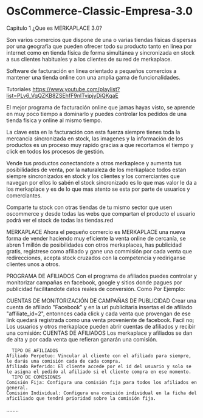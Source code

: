# OsCommerce-Classic-Empresa-3.0

Capitulo 1 ¿Que es MERKAPLACE 3.0?

Son varios comercios que dispone de una o varias tiendas físicas dispersas por una geografía que pueden ofrecer todo su producto tanto en línea por internet como en tienda física de forma simultánea y sincronizada en stock a sus clientes habituales y a los clientes de su red de merkaplace.

Software de facturación en linea orientado a pequeños comercios a mantener una tienda online con una amplia gama de funcionalidades.

Tutoriales
https://www.youtube.com/playlist?list=PLv6_VqQZKB8ZSEhfF9nlTvjpjyDiQKqaE

El mejor programa de facturación online que jamas hayas visto, se aprende en muy poco tiempo a dominarlo y puedes controlar los pedidos de una tienda fisica y online al mismo tiempo.

La clave esta en la facturación con esta fuerza siempre tienes toda la mercancia sincronizada en stock, las imagenes y la información de los productos es un proceso muy rapido gracias a que recortamos el tiempo y click en todos los procesos de gestión.

Vende tus productos conectandote a otros merkaplece y aumenta tus posibilidades de venta, por la naturaleza de los merkaplace todos estan siempre sincronizados en stock y los clientes y los comerciantes que navegan por ellos lo sabén el stock sincronizado es lo que mas valor le da a los merkaplace y es de lo que mas atento se esta por parte de usuarios y comerciantes.

Comparte tu stock con otras tiendas de tu mismo sector que usen oscommerce y desde todas las webs que compartan el producto el usuario podrá ver el stock de todas las tiendas.red

MERKAPLACE
Ahora el pequeño comercio es MERKAPLACE una nueva forma de vender haciendo muy eficiente la venta online de cercanía, se abren 1 millón de posibilidades con otros merkaplaces, has publicidad gratis, registrese como afiliado y gane una commisión por cada venta que redirecciones, acepta stock cruzados con la competencia y rediriganse clientes unos a otros.

PROGRAMA DE AFILIADOS
Con el programa de afiliados puedes controlar y monitorizar campañas en facebook, google y sitios donde pagues por publicidad facilitandote datos reales de conversión.
Como Por Ejemplo:

CUENTAS DE MONITORIZACIÓN DE CAMPAÑAS DE PUBLICIDAD
  Crear una cuenta de afiliado "Facebook" y en la url publicitaria insertas el 
  de afiliado "affiliate_id=2", entonnces cada click y cada venta que provengan de ese link quedará registrada como una venta proveniente de facebook. Facil no¡
  Los usuarios y otros merkaplace pueden abrir cuentas de afiliados y recibir una comisión:
CUENTAS DE AFILIADOS
  Los merkaplace y afiliados se dan de alta y por cada venta que refieran ganarán una comisión.
  
      TIPO DE AFILIADOS
    Afiliado Perpetuo: Vincular al cliente con el afiliado para siempre, le darás una comisión cada de cada compra.
    Afiliado Referido: El cliente accede por el id del usuario y solo se le asigna el pedido al afiliado si el cliente compra en ese momento.
      TIPO DE COMISIONES
    Comisión Fija: Configura una comisión fija para todos los afiliados en general.
    Comisión Individual: Configura una comisión individual en la ficha del aficiliado que tendrá prioridad sobre la comisión fija.



........

